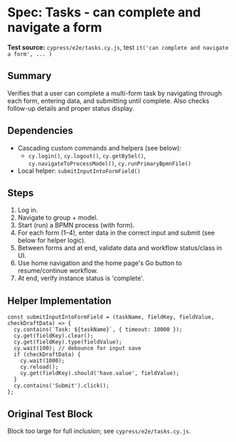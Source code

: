 # Spec: Tasks - can complete and navigate a form

**Test source:** `cypress/e2e/tasks.cy.js`, test `it('can complete and navigate a form', ... )`

## Summary
Verifies that a user can complete a multi-form task by navigating through each form, entering data, and submitting until complete. Also checks follow-up details and proper status display.

## Dependencies
- Cascading custom commands and helpers (see below):
    - `cy.login()`, `cy.logout()`, `cy.getBySel()`, `cy.navigateToProcessModel()`, `cy.runPrimaryBpmnFile()`
- Local helper: `submitInputIntoFormField()`

## Steps
1. Log in.
2. Navigate to group + model.
3. Start (run) a BPMN process (with form).
4. For each form (1–4), enter data in the correct input and submit (see below for helper logic).
5. Between forms and at end, validate data and workflow status/class in UI.
6. Use home navigation and the home page's Go button to resume/continue workflow.
7. At end, verify instance status is 'complete'.

## Helper Implementation
```
const submitInputIntoFormField = (taskName, fieldKey, fieldValue, checkDraftData) => {
  cy.contains(`Task: ${taskName}`, { timeout: 10000 });
  cy.get(fieldKey).clear();
  cy.get(fieldKey).type(fieldValue);
  cy.wait(100); // debounce for input save
  if (checkDraftData) {
    cy.wait(1000);
    cy.reload();
    cy.get(fieldKey).should('have.value', fieldValue);
  }
  cy.contains('Submit').click();
};
```

## Original Test Block
Block too large for full inclusion; see `cypress/e2e/tasks.cy.js`.
